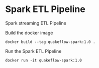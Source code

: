 # Spark ETL Pipeline

Spark streaming ETL Pipeline

Build the docker image

```
docker build --tag quakeflow-spark:1.0 .
```

Run the Spark ETL Pipeline

```
docker run -it quakeflow-spark:1.0
```